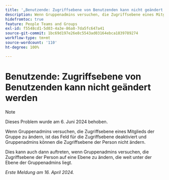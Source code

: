 ```yaml
---
title: '„Benutzende: Zugriffsebene von Benutzenden kann nicht geändert werden“'
description: Wenn Gruppenadmins versuchen, die Zugriffsebene eines Mitglieds der Gruppe zu ändern, ist das Feld für die Zugriffsebene deaktiviert und Gruppenadmins können die Zugriffsebene der Person nicht ändern.
hidefromtoc: true
feature: People Teams and Groups
exl-id: f5548cd1-5d03-4a3e-86a8-7da5fc647a41
source-git-commit: 1bc69d197e26e8c5543ad03164ebca1839789274
workflow-type: tm+mt
source-wordcount: '110'
ht-degree: 100%

---
```


# Benutzende: Zugriffsebene von Benutzenden kann nicht geändert werden

>[!NOTE]
>
>Dieses Problem wurde am 6. Juni 2024 behoben.

Wenn Gruppenadmins versuchen, die Zugriffsebene eines Mitglieds der Gruppe zu ändern, ist das Feld für die Zugriffsebene deaktiviert und Gruppenadmins können die Zugriffsebene der Person nicht ändern.

Dies kann auch dann auftreten, wenn Gruppenadmins versuchen, die Zugriffsebene der Person auf eine Ebene zu ändern, die weit unter der Ebene der Gruppenadmins liegt.

_Erste Meldung am 16. April 2024._
